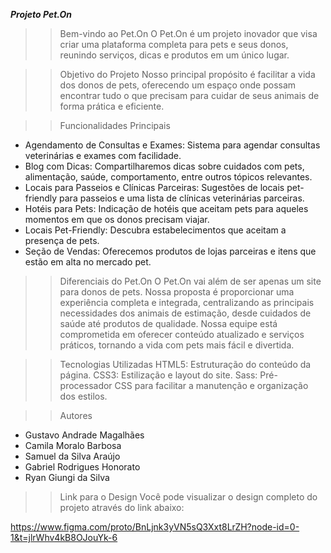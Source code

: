 ***Projeto Pet.On***

>> Bem-vindo ao Pet.On
O Pet.On é um projeto inovador que visa criar uma plataforma completa para pets e seus donos, reunindo serviços, dicas e produtos em um único lugar.

>> Objetivo do Projeto
Nosso principal propósito é facilitar a vida dos donos de pets, oferecendo um espaço onde possam encontrar tudo o que precisam para cuidar de seus animais de forma prática e eficiente.

>> Funcionalidades Principais
- Agendamento de Consultas e Exames: Sistema para agendar consultas veterinárias e exames com facilidade.
- Blog com Dicas: Compartilharemos dicas sobre cuidados com pets, alimentação, saúde, comportamento, entre outros tópicos relevantes.
- Locais para Passeios e Clínicas Parceiras: Sugestões de locais pet-friendly para passeios e uma lista de clínicas veterinárias parceiras.
- Hotéis para Pets: Indicação de hotéis que aceitam pets para aqueles momentos em que os donos precisam viajar.
- Locais Pet-Friendly: Descubra estabelecimentos que aceitam a presença de pets.
- Seção de Vendas: Oferecemos produtos de lojas parceiras e itens que estão em alta no mercado pet.

>> Diferenciais do Pet.On
O Pet.On vai além de ser apenas um site para donos de pets. Nossa proposta é proporcionar uma experiência completa e integrada, centralizando as principais necessidades dos animais de estimação, desde cuidados de saúde até produtos de qualidade. Nossa equipe está comprometida em oferecer conteúdo atualizado e serviços práticos, tornando a vida com pets mais fácil e divertida.

>> Tecnologias Utilizadas
HTML5: Estruturação do conteúdo da página.
CSS3: Estilização e layout do site.
Sass: Pré-processador CSS para facilitar a manutenção e organização dos estilos.

>> Autores
- Gustavo Andrade Magalhães
- Camila Moralo Barbosa
- Samuel da Silva Araújo
- Gabriel Rodrigues Honorato
- Ryan Giungi da Silva

>> Link para o Design
Você pode visualizar o design completo do projeto através do link abaixo:

https://www.figma.com/proto/BnLjnk3yVN5sQ3Xxt8LrZH?node-id=0-1&t=jlrWhv4kB8OJouYk-6
